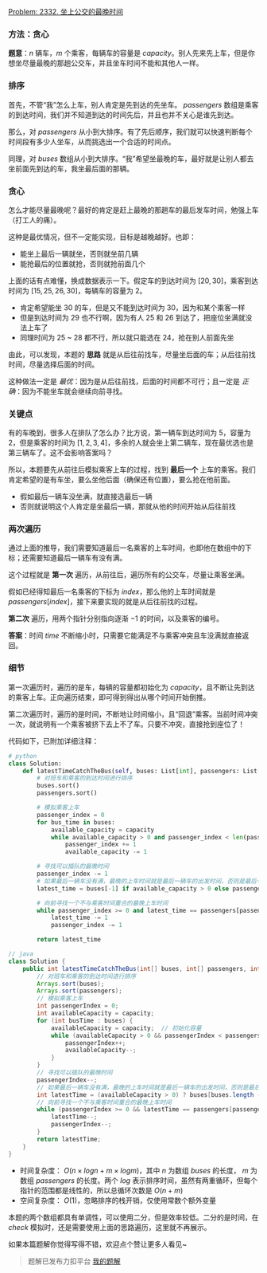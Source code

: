 [Problem: 2332. 坐上公交的最晚时间](https://leetcode.cn/problems/the-latest-time-to-catch-a-bus/description/)

### 方法：贪心

**题意**：$n$ 辆车，$m$ 个乘客，每辆车的容量是 $capacity$。别人先来先上车，但是你想坐尽量最晚的那趟公交车，并且坐车时间不能和其他人一样。

### 排序

首先，不管“我”怎么上车，别人肯定是先到达的先坐车。 $passengers$ 数组是乘客的到达时间，我们并不知道到达的时间先后，并且也并不关心是谁先到达。

那么，对 $passengers$ 从小到大排序。有了先后顺序，我们就可以快速判断每个时间段有多少人坐车，从而挑选出一个合适的时间点。

同理，对 $buses$ 数组从小到大排序。“我”希望坐最晚的车，最好就是让别人都去坐前面先到达的车，我坐最后面的那辆。

### 贪心

怎么才能尽量最晚呢？最好的肯定是赶上最晚的那趟车的最后发车时间，勉强上车（打工人的痛）。

这种是最优情况，但不一定能实现，目标是越晚越好。也即：

- 能坐上最后一辆就坐，否则就坐前几辆
- 能抢最后的位置就抢，否则就抢前面几个

上面的话有点难懂，换成数据表示一下。假定车的到达时间为 $[20,30]$，乘客到达时间为 $[15,25,26,30]$，每辆车的容量为 $2$。

- 肯定希望能坐 $30$ 的车，但是又不能到达时间为 $30$，因为和某个乘客一样
- 但是到达时间为 $29$ 也不行啊，因为有人 $25$ 和 $26$ 到达了，把座位坐满就没法上车了
- 同理时间为 $25$ ~ $28$ 都不行，所以就只能选在 $24$，抢在别人前面先坐

由此，可以发现，本题的 **思路** 就是从后往前找车，尽量坐后面的车；从后往前找时间，尽量选择后面的时间。

这种做法一定是 *最优*：因为是从后往前找，后面的时间都不可行；且一定是 *正确*：因为不能坐车就会继续向前寻找。

### 关键点

有的车晚到，很多人在排队了怎么办？比方说，第一辆车到达时间为 $5$，容量为 $2$，但是乘客的时间为 $[1,2,3,4]$，多余的人就会坐上第二辆车，现在最优选也是第三辆车了。这不会影响答案吗？

所以，本题要先从前往后模拟乘客上车的过程，找到 **最后一个** 上车的乘客。我们肯定希望的是有车坐，要么坐他后面（确保还有位置），要么抢在他前面。

- 假如最后一辆车没坐满，就直接选最后一辆
- 否则就说明这个人肯定是坐最后一辆，那就从他的时间开始从后往前找

### 两次遍历

通过上面的推导，我们需要知道最后一名乘客的上车时间，也即他在数组中的下标；还需要知道最后一辆车有没有满。

这个过程就是 **第一次** 遍历，从前往后，遍历所有的公交车，尽量让乘客坐满。

假如已经得知最后一名乘客的下标为 $index$，那么他的上车时间就是 $passengers[index]$，接下来要实现的就是从后往前找的过程。

**第二次** 遍历，用两个指针分别指向逐渐 $-1$ 的时间，以及乘客的编号。

**答案**：时间 $time$ 不断缩小时，只需要它能满足不与乘客冲突且车没满就直接返回。

### 细节

第一次遍历时，遍历的是车，每辆的容量都初始化为 $capacity$，且不断让先到达的乘客上车。正向遍历结束，即可得到得出从哪个时间开始倒推。

第二次遍历时，遍历的是时间，不断地让时间缩小，且“回退”乘客。当前时间冲突一次，就说明有一个乘客被挤下去上不了车。只要不冲突，直接抢到座位了！

代码如下，已附加详细注释：

```Python
# python
class Solution:
    def latestTimeCatchTheBus(self, buses: List[int], passengers: List[int], capacity: int) -> int:
        # 对班车和乘客的到达时间进行排序
        buses.sort()
        passengers.sort()

        # 模拟乘客上车
        passenger_index = 0
        for bus_time in buses:
            available_capacity = capacity
            while available_capacity > 0 and passenger_index < len(passengers) and passengers[passenger_index] <= bus_time:
                passenger_index += 1
                available_capacity -= 1

        # 寻找可以插队的最晚时间
        passenger_index -= 1
        # 如果最后一辆车没有满，最晚的上车时间就是最后一辆车的出发时间，否则是最后一个上车乘客的时间
        latest_time = buses[-1] if available_capacity > 0 else passengers[passenger_index]

        # 向前寻找一个不与乘客时间重合的最晚上车时间
        while passenger_index >= 0 and latest_time == passengers[passenger_index]:
            latest_time -= 1
            passenger_index -= 1

        return latest_time
```

```Java
// java
class Solution {
    public int latestTimeCatchTheBus(int[] buses, int[] passengers, int capacity) {
        // 对班车和乘客的到达时间进行排序
        Arrays.sort(buses);
        Arrays.sort(passengers);
        // 模拟乘客上车
        int passengerIndex = 0;
        int availableCapacity = capacity;
        for (int busTime : buses) {
            availableCapacity = capacity;  // 初始化容量
            while (availableCapacity > 0 && passengerIndex < passengers.length && passengers[passengerIndex] <= busTime) {
                passengerIndex++;
                availableCapacity--;
            }
        }
        // 寻找可以插队的最晚时间
        passengerIndex--;
        // 如果最后一辆车没有满，最晚的上车时间就是最后一辆车的出发时间，否则是最后一个上车乘客的时间
        int latestTime = (availableCapacity > 0) ? buses[buses.length - 1] : passengers[passengerIndex];
        // 向前寻找一个不与乘客时间重合的最晚上车时间
        while (passengerIndex >= 0 && latestTime == passengers[passengerIndex]) {
            latestTime--;
            passengerIndex--;
        }
        return latestTime;
    }
}
```

- 时间复杂度： $O(n\times logn+m\times logm)$，其中 $n$ 为数组 $buses$ 的长度， $m$ 为数组 $passengers$ 的长度。两个 $log$ 表示排序时间，虽然有两重循环，但每个指针的范围都是线性的，所以总循环次数是 $O(n+m)$
- 空间复杂度： $O(1)$，忽略排序的栈开销，仅使用常数个额外变量

本题的两个数组都具有单调性，可以使用二分，但是效率较低。二分的是时间，在 $check$ 模拟时，还是需要使用上面的思路遍历，这里就不再展示。

如果本篇题解你觉得写得不错，欢迎点个赞让更多人看见~

> 题解已发布力扣平台 [我的题解](https://leetcode.cn/problems/the-latest-time-to-catch-a-bus/solutions/2920968/tan-xin-pai-xu-liang-ci-bian-li-bao-zhen-d36p/)
